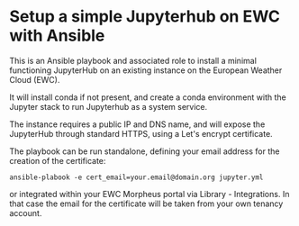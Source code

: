 # Setup a simple Jupyterhub on EWC with Ansible

This is an Ansible playbook and associated role to install a minimal functioning JupyterHub on an existing instance on the European Weather Cloud (EWC). 

It will install conda if not present, and create a conda environment with the Jupyter stack to run Jupyterhub as a system service.

The instance requires a public IP and DNS name, and will expose the JupyterHub through standard HTTPS, using a Let's encrypt certificate.

The playbook can be run standalone, defining your email address for the creation of the certificate:

    ansible-plabook -e cert_email=your.email@domain.org jupyter.yml

or integrated within your EWC Morpheus portal via Library - Integrations. In that case the email for the certificate will be taken from your own tenancy account.